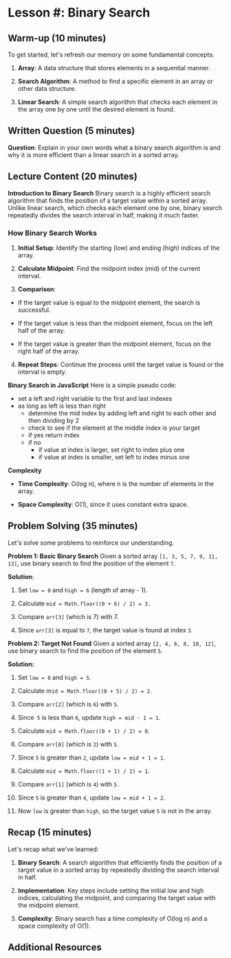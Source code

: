 # Lesson #: Binary Search

## Warm-up (10 minutes)

To get started, let's refresh our memory on some fundamental concepts:

1. **Array**: A data structure that stores elements in a sequential manner.

2. **Search Algorithm**: A method to find a specific element in an array or other data structure.

3. **Linear Search**: A simple search algorithm that checks each element in the array one by one until the desired element is found.

## Written Question (5 minutes)

**Question**: Explain in your own words what a binary search algorithm is and why it is more efficient than a linear search in a sorted array.

## Lecture Content (20 minutes)

**Introduction to Binary Search**
Binary search is a highly efficient search algorithm that finds the position of a target value within a sorted array. Unlike linear search, which checks each element one by one, binary search repeatedly divides the search interval in half, making it much faster.

### How Binary Search Works

1. **Initial Setup**: Identify the starting (low) and ending (high) indices of the array.

2. **Calculate Midpoint**: Find the midpoint index (mid) of the current interval.

3. **Comparison**:

- If the target value is equal to the midpoint element, the search is successful.

- If the target value is less than the midpoint element, focus on the left half of the array.

- If the target value is greater than the midpoint element, focus on the right half of the array.

4. **Repeat Steps**: Continue the process until the target value is found or the interval is empty.

**Binary Search in JavaScript**
Here is a simple pseudo code:

- set a left and right variable to the first and last indexes
- as long as left is less than right
  - determine the mid index by adding left and right to each other and then dividing by 2
  - check to see if the element at the middle index is your target
  - if yes return index
  - if no
    - if value at index is larger, set right to index plus one
    - if value at index is smaller, set left to index minus one

**Complexity**

- **Time Complexity**: O(log n), where n is the number of elements in the array.

- **Space Complexity**: O(1), since it uses constant extra space.

## Problem Solving (35 minutes)

Let's solve some problems to reinforce our understanding.

**Problem 1: Basic Binary Search**
Given a sorted array `[1, 3, 5, 7, 9, 11, 13]`, use binary search to find the position of the element `7`.

**Solution**:

1. Set `low = 0` and `high = 6` (length of array - 1).

2. Calculate `mid = Math.floor((0 + 6) / 2) = 3.`

3. Compare `arr[3]` (which is 7) with 7.

4. Since `arr[3]` is equal to `7`, the target value is found at index `3`.

**Problem 2: Target Not Found**
Given a sorted array `[2, 4, 6, 8, 10, 12]`, use binary search to find the position of the element `5`.

**Solution:**

1. Set `low = 0` and `high = 5`.

2. Calculate m`id = Math.floor((0 + 5) / 2) = 2`.

3. Compare `arr[2]` (which is `6`) with `5`.

4. Since` 5` is less than `6`, update `high = mid - 1 = 1`.

5. Calculate `mid = Math.floor((0 + 1) / 2) = 0`.

6. Compare `arr[0]` (which is `2`) with `5`.

7. Since `5` is greater than `2`, update `low = mid + 1 = 1`.

8. Calculate `mid = Math.floor((1 + 1) / 2) = 1`.

9. Compare `arr[1]` (which is `4`) with `5`.

10. Since `5` is greater than `4`, update `low = mid + 1 = 2`.

11. Now `low` is greater than `high`, so the target value `5` is not in the array.

## Recap (15 minutes)

Let's recap what we've learned:

1. **Binary Search**: A search algorithm that efficiently finds the position of a target value in a sorted array by repeatedly dividing the search interval in half.

2. **Implementation**: Key steps include setting the initial low and high indices, calculating the midpoint, and comparing the target value with the midpoint element.

3. **Complexity**: Binary search has a time complexity of O(log n) and a space complexity of O(1).

## Additional Resources
